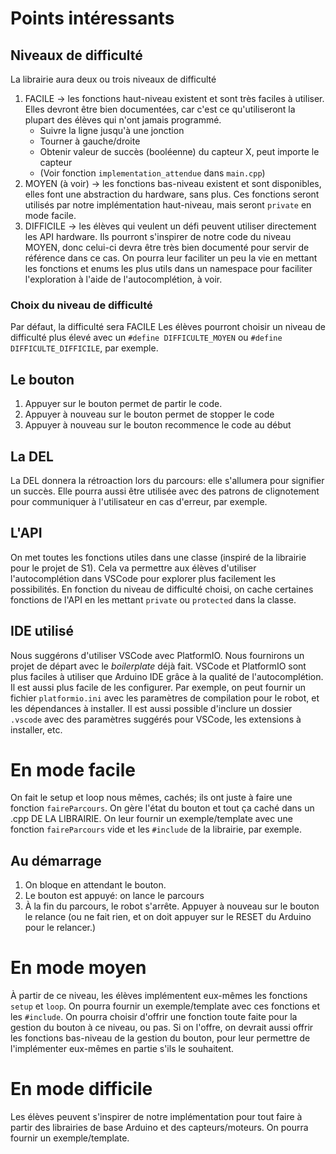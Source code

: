 # Points intéressants
## Niveaux de difficulté
La librairie aura deux ou trois niveaux de difficulté
1. FACILE -> les fonctions haut-niveau existent et sont très faciles à utiliser.
Elles devront être bien documentées, car c'est ce qu'utiliseront la plupart des élèves qui n'ont jamais programmé.
    -   Suivre la ligne jusqu'à une jonction
    -   Tourner à gauche/droite
    -   Obtenir valeur de succès (booléenne) du capteur X, peut importe le capteur
    -   (Voir fonction `implementation_attendue` dans `main.cpp`)
2. MOYEN (à voir) -> les fonctions bas-niveau existent et sont disponibles, elles font une abstraction du hardware, sans plus.
Ces fonctions seront utilisés par notre implémentation haut-niveau, mais seront `private` en mode facile.
3. DIFFICILE -> les élèves qui veulent un défi peuvent utiliser directement les API hardware.
Ils pourront s'inspirer de notre code du niveau MOYEN, donc celui-ci devra être très bien documenté pour servir de référence dans ce cas.
On pourra leur faciliter un peu la vie en mettant les fonctions et enums les plus utils dans un namespace pour faciliter l'exploration à l'aide de l'autocomplétion, à voir.

### Choix du niveau de difficulté
Par défaut, la difficulté sera FACILE
Les élèves pourront choisir un niveau de difficulté plus élevé avec un `#define DIFFICULTE_MOYEN` ou `#define DIFFICULTE_DIFFICILE`, par exemple.
## Le bouton
1. Appuyer sur le bouton permet de partir le code.
2. Appuyer à nouveau sur le bouton permet de stopper le code
3. Appuyer à nouveau sur le bouton recommence le code au début

## La DEL
La DEL donnera la rétroaction lors du parcours: elle s'allumera pour signifier un succès.
Elle pourra aussi être utilisée avec des patrons de clignotement pour communiquer à l'utilisateur en cas d'erreur, par exemple.

## L'API
On met toutes les fonctions utiles dans une classe (inspiré de la librairie pour le projet de S1).
Cela va permettre aux élèves d'utiliser l'autocomplétion dans VSCode pour explorer plus facilement les possibilités.
En fonction du niveau de difficulté choisi, on cache certaines fonctions de l'API en les mettant `private` ou `protected` dans la classe.

## IDE utilisé
Nous suggérons d'utiliser VSCode avec PlatformIO.
Nous fournirons un projet de départ avec le *boilerplate* déjà fait.
VSCode et PlatformIO sont plus faciles à utiliser que Arduino IDE grâce à la qualité de l'autocomplétion.
Il est aussi plus facile de les configurer.
Par exemple, on peut fournir un fichier `platformio.ini` avec les paramètres de compilation pour le robot, et les dépendances à installer.
Il est aussi possible d'inclure un dossier `.vscode` avec des paramètres suggérés pour VSCode, les extensions à installer, etc.

# En mode facile
On fait le setup et loop nous mêmes, cachés; ils ont juste à faire une fonction `faireParcours`.
On gère l'état du bouton et tout ça caché dans un .cpp DE LA LIBRAIRIE.
On leur fournir un exemple/template avec une fonction `faireParcours` vide et les `#include` de la librairie, par exemple.
## Au démarrage
1. On bloque en attendant le bouton.
2. Le bouton est appuyé: on lance le parcours
3. À la fin du parcours, le robot s'arrête. Appuyer à nouveau sur le bouton le relance (ou ne fait rien, et on doit appuyer sur le RESET du Arduino pour le relancer.)

# En mode moyen
À partir de ce niveau, les élèves implémentent eux-mêmes les fonctions `setup` et `loop`.
On pourra fournir un exemple/template avec ces fonctions et les `#include`.
On pourra choisir d'offrir une fonction toute faite pour la gestion du bouton à ce niveau, ou pas.
Si on l'offre, on devrait aussi offrir les fonctions bas-niveau de la gestion du bouton, pour leur permettre de l'implémenter eux-mêmes en partie s'ils le souhaitent.

# En mode difficile
Les élèves peuvent s'inspirer de notre implémentation pour tout faire à partir des librairies de base Arduino et des capteurs/moteurs.
On pourra fournir un exemple/template.
